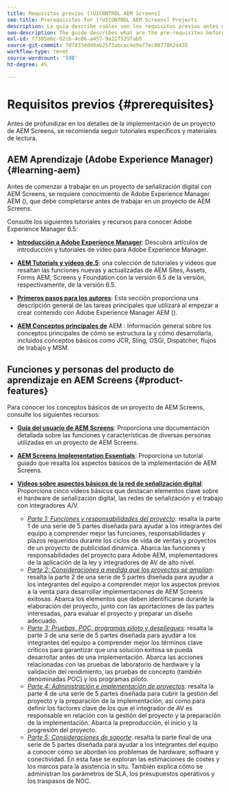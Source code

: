 ```yaml
---
title: Requisitos previos [!UICONTROL AEM Screens]
seo-title: Prerequisites for [!UICONTROL AEM Screens] Projects
description: La guía describe cuáles son los requisitos previos antes de iniciar un proyecto de AEM Screens.
seo-description: The guide describes what are the pre-requisites before starting an AEM Screens project.
exl-id: ff305a6c-02cb-4c06-a457-9a22f525fab5
source-git-commit: 707833ddd8ab2573abcac4e9a77ec88778624435
workflow-type: tm+mt
source-wordcount: '598'
ht-degree: 4%

---
```


# Requisitos previos {#prerequisites}

Antes de profundizar en los detalles de la implementación de un proyecto de AEM Screens, se recomienda seguir tutoriales específicos y materiales de lectura.

## AEM Aprendizaje (Adobe Experience Manager) {#learning-aem}

Antes de comenzar a trabajar en un proyecto de señalización digital con AEM Screens, se requiere conocimiento de Adobe Experience Manager AEM (), que debe completarse antes de trabajar en un proyecto de AEM Screens.

Consulte los siguientes tutoriales y recursos para conocer Adobe Experience Manager 6.5:

* **[Introducción a Adobe Experience Manager](https://experienceleague.adobe.com/docs/experience-manager-cloud-service/overview/home.html?lang=es)**: Descubra artículos de introducción y tutoriales de vídeo para Adobe Experience Manager.

* **[AEM Tutorials y vídeos de.5](https://helpx.adobe.com/es/experience-manager/kt/index/aem-6-5-videos.html)**: una colección de tutoriales y vídeos que resaltan las funciones nuevas y actualizadas de AEM Sites, Assets, Forms AEM, Screens y Foundation con la versión 6.5 de la versión, respectivamente, de la versión 6.5.

* **[Primeros pasos para los autores](https://helpx.adobe.com/experience-manager/6-5/sites/authoring/using/first-steps.html)**: Esta sección proporciona una descripción general de las tareas principales que utilizará al empezar a crear contenido con Adobe Experience Manager AEM ().

* **[AEM Conceptos principales de](https://helpx.adobe.com/es/experience-manager/6-5/sites/developing/using/the-basics.html)** AEM : Información general sobre los conceptos principales de cómo se estructura la y cómo desarrollarla, incluidos conceptos básicos como JCR, Sling, OSGi, Dispatcher, flujos de trabajo y MSM.

## Funciones y personas del producto de aprendizaje en AEM Screens {#product-features}

Para conocer los conceptos básicos de un proyecto de AEM Screens, consulte los siguientes recursos:

* **[Guía del usuario de AEM Screens](https://helpx.adobe.com/experience-manager/6-5/screens/user-guide.html)**: Proporciona una documentación detallada sobre las funciones y características de diversas personas utilizadas en un proyecto de AEM Screens.

* **[AEM Screens Implementation Essentials](https://experienceleague.adobe.com/?launch=AEM-7a#recommended/solutions/experience-manager)**: Proporciona un tutorial guiado que resalta los aspectos básicos de la implementación de AEM Screens.

* **[Vídeos sobre aspectos básicos de la red de señalización digital](https://helpx.adobe.com/experience-manager/6-5/screens/user-guide.html?topic=/experience-manager/6-5/screens/morehelp/digital-signage-networks-basics.ug.js)**: Proporciona cinco vídeos básicos que destacan elementos clave sobre el hardware de señalización digital, las redes de señalización y el trabajo con integradores A/V.
   * *[Parte 1: Funciones y responsabilidades del proyecto](https://helpx.adobe.com/experience-manager/6-5/screens/using/project-roles-responsibilities.html)*: resalta la parte 1 de una serie de 5 partes diseñada para ayudar a los integrantes del equipo a comprender mejor las funciones, responsabilidades y plazos requeridos durante los ciclos de vida de ventas y proyectos de un proyecto de publicidad dinámica. Abarca las funciones y responsabilidades del proyecto para Adobe AEM, implementadores de la aplicación de la ley y integradores de AV de alto nivel.
   * *[Parte 2: Consideraciones a medida que los proyectos se amplían](https://helpx.adobe.com/experience-manager/6-5/screens/using/project-considerations.html)*: resalta la parte 2 de una serie de 5 partes diseñada para ayudar a los integrantes del equipo a comprender mejor los aspectos previos a la venta para desarrollar implementaciones de AEM Screens exitosas. Abarca los elementos que deben identificarse durante la elaboración del proyecto, junto con las aportaciones de las partes interesadas, para evaluar el proyecto y preparar un diseño adecuado.
   * *[Parte 3: Pruebas, POC, programas piloto y despliegues](https://helpx.adobe.com/experience-manager/6-5/screens/using/testing-pocs-pilots-rollouts.html)*: resalta la parte 3 de una serie de 5 partes diseñada para ayudar a los integrantes del equipo a comprender mejor los términos clave críticos para garantizar que una solución exitosa se pueda desarrollar antes de una implementación. Abarca las acciones relacionadas con las pruebas de laboratorio de hardware y la validación del rendimiento, las pruebas de concepto (también denominadas POC) y los programas piloto.
   * *[Parte 4: Administración e implementación de proyectos](https://helpx.adobe.com/experience-manager/6-5/screens/using/project-management-and-deployment.html)*: resalta la parte 4 de una serie de 5 partes diseñada para cubrir la gestión del proyecto y la preparación de la implementación, así como para definir los factores clave de los que el integrador de AV es responsable en relación con la gestión del proyecto y la preparación de la implementación. Abarca la preproducción, el inicio y la progresión del proyecto.
   * *[Parte 5: Consideraciones de soporte](https://helpx.adobe.com/experience-manager/6-5/screens/using/support-considerations.html)*: resalta la parte final de una serie de 5 partes diseñada para ayudar a los integrantes del equipo a conocer cómo se abordan los problemas de hardware, software y conectividad. En esta fase se exploran las estimaciones de costes y los marcos para la asistencia in situ. También explica cómo se administran los parámetros de SLA, los presupuestos operativos y los traspasos de NOC.
